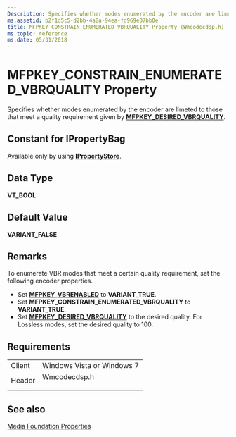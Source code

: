 ```yaml
---
Description: Specifies whether modes enumerated by the encoder are limeted to those that meet a quality requirement given by MFPKEY\_DESIRED\_VBRQUALITY.
ms.assetid: b2f1d5c5-d2bb-4a8a-94ea-fd969e07bb0e
title: MFPKEY_CONSTRAIN_ENUMERATED_VBRQUALITY Property (Wmcodecdsp.h)
ms.topic: reference
ms.date: 05/31/2018
---
```


# MFPKEY\_CONSTRAIN\_ENUMERATED\_VBRQUALITY Property

Specifies whether modes enumerated by the encoder are limeted to those that meet a quality requirement given by [**MFPKEY\_DESIRED\_VBRQUALITY**](mfpkey-desired-vbrqualityproperty.md).

## Constant for IPropertyBag

Available only by using [**IPropertyStore**](/windows/win32/api/propsys/nn-propsys-ipropertystore).

## Data Type

**VT\_BOOL**

## Default Value

**VARIANT\_FALSE**

## Remarks

To enumerate VBR modes that meet a certain quality requirement, set the following encoder properties.

-   Set [**MFPKEY\_VBRENABLED**](mfpkey-vbrenabledproperty.md) to **VARIANT\_TRUE**.
-   Set **MFPKEY\_CONSTRAIN\_ENUMERATED\_VBRQUALITY** to **VARIANT\_TRUE**.
-   Set [**MFPKEY\_DESIRED\_VBRQUALITY**](mfpkey-desired-vbrqualityproperty.md) to the desired quality. For Lossless modes, set the desired quality to 100.

## Requirements



|                   |                                                                                         |
|-------------------|-----------------------------------------------------------------------------------------|
| Client<br/> | Windows Vista or Windows 7<br/>                                                   |
| Header<br/> | <dl> <dt>Wmcodecdsp.h</dt> </dl> |



## See also

<dl> <dt>

[Media Foundation Properties](media-foundation-properties.md)
</dt> </dl>

 

 